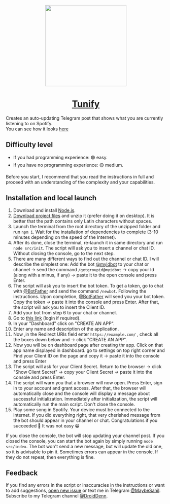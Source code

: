 <p align="center">
  <img src="docs/assets/icon files/IMG_6575.png" height="256">
  </a>
  <a href="t.me/tunifyy/6">
    <h1 align="center">Tunify</h1>
  </a>
</p>

Creates an auto-updating Telegram post that shows what you are currently listening to on Spotify.  
You can see how it looks [here](t.me/tunifyy/6)

## Difficulty level

-   If you had programming experience: 🟢 easy.
-   If you have no programming experience: 🟡 medium.

Before you start, I recommend that you read the instructions in full and proceed with an understanding of the complexity and your capabilities.

## Installation and local launch

1. Download and install [Node.js](https://nodejs.org/en/download/).
2. [Download project files](https://github.com/runixe786/Tunify/archive/main.zip) and unzip it (prefer doing it on desktop). It is better that the path contains only Latin characters without spaces.
3. Launch the terminal from the root directory of the unzipped folder and run `npm i`. Wait for the installation of dependencies to complete (3-10 minutes depending on the speed of the Internet).
4. After its done, close the terminal, re-launch it in same directory and run `node src/init`. The script will ask you to insert a channel or chat ID. Without closing the console, go to the next step.
5. There are many different ways to find out the channel or chat ID. I will describe the simplest one: Add the bot [@myidbot](https://t.me/myidbot) to your chat or channel → send the command `/getgroupid@myidbot` → copy your Id (along with a minus, if any) → paste it to the open console and press Enter.
6. The script will ask you to insert the bot token. To get a token, go to chat with [@BotFather](https://t.me/BotFather) and send the command `/newbot`. Following the instructions. Upon completion, [@BotFather](https://t.me/BotFather) will send you your bot token. Copy the token → paste it into the console and press Enter. After that, the script will ask you to insert the Client ID.
7. Add your bot from step 6 to your chat or channel.
8. Go to [this link](https://developer.spotify.com/dashboard/applications) (login if required).
9. In your "Dashboard" click on "CREATE AN APP".
10. Enter any name and description of the application.
11. Now ,in the Redirect URIs field enter `https://example.com/` , check all the boxes down below and → click "CREATE AN APP".
12. Now you will be on dashboard page after creating thr app. Click on that app name displayed in dashboard. go to settings on top right corner and Find your Client ID on the page and copy it → paste it into the console and press Enter
13. The script will ask for your Client Secret. Return to the browser → click "Show Client Secret" → copy your Client Secret → paste it into the console and press Enter.
14. The script will warn you that a browser will now open. Press Enter, sign in to your account and grant access. After that, the browser will automatically close and the console will display a message about successful initialization. Immediately after initialization, the script will automatically run the main script. Don't close the console.
15. Play some song in Spotify. Your device must be connected to the internet. If you did everything right, that very cherished message from the bot should appear in your channel or chat. Congratulations if you succeeded 🎉 It was not easy 😁

If you close the console, the bot will stop updating your channel post. If you closed the console, you can start the bot again by simply running `node src/index`. The bot won't send a new message, but will update the old one, so it is advisable to pin it. Sometimes errors can appear in the console. If they do not repeat, then everything is fine.

## Feedback

If you find any errors in the script or inaccuracies in the instructions or want to add suggestions, [open new issue](https://github.com/runixe786/tunify/issues/new) or text me in Telegram [@MaybeSahil](https://t.me/MaybeSahil).  
Subscribe to my Telegram channel [@DroidDenn](https://t.me/DroidDenn).
